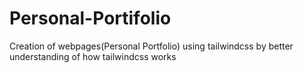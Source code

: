 # Personal-Portifolio
Creation of webpages(Personal Portfolio) using tailwindcss by better understanding of how tailwindcss works
